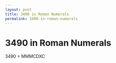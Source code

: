```yaml
---
layout: post
title: 3490 in Roman Numerals
permalink: 3490-in-roman-numerals
---
```


# 3490 in Roman Numerals

3490 = MMMCDXC
